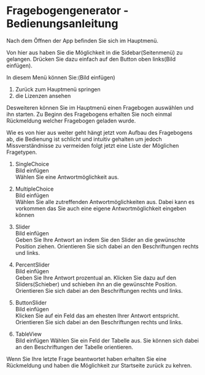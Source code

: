 # Fragebogengenerator - Bedienungsanleitung

Nach dem Öffnen der App befinden Sie sich im Hauptmenü.

Von hier aus haben Sie die Möglichkeit in die Sidebar(Seitenmenü) zu gelangen. Drücken Sie dazu einfach auf den Button oben links(Bild einfügen).

In diesem Menü können Sie:(Bild einfügen)

1.  Zurück zum Hauptmenü springen
2.  die Lizenzen ansehen

Desweiteren können Sie im Hauptmenü einen Fragebogen auswählen und ihn starten. Zu Beginn des Fragebogens erhalten Sie noch einmal Rückmeldung welcher Fragebogen geladen wurde.

Wie es von hier aus weiter geht hängt jetzt vom Aufbau des Fragebogens ab, die Bedienung ist schlicht und intuitiv gehalten um jedoch Missverständnisse zu vermeiden folgt jetzt eine Liste der Möglichen Fragetypen.

1. SingleChoice     
    Bild einfügen       
    Wählen Sie eine Antwortmöglichkeit aus.

2. MultipleChoice   
    Bild einfügen   
    Wählen Sie alle zutreffenden Antwortmöglichkeiten aus. Dabei kann es vorkommen das Sie auch eine eigene Antwortmöglichkeit eingeben können

3. Slider   
    Bild einfügen   
    Geben Sie Ihre Antwort an indem Sie den Slider an die gewünschte Position ziehen. Orientieren Sie sich dabei an den Beschriftungen rechts und links.

4. PercentSlider   
    Bild einfügen   
    Geben Sie Ihre Antwort prozentual an. Klicken Sie dazu auf den Sliders(Schieber) und schieben ihn an die gewünschte Position. Orientieren Sie sich dabei an den Beschriftungen rechts und links.

5. ButtonSlider     
    Bild einfügen   
    Klicken Sie auf ein Feld das am ehesten Ihrer Antwort entspricht. Orientieren Sie sich dabei an den Beschriftungen rechts und links.

6. TableView    
    Bild einfügen
    Wählen Sie ein Feld der Tabelle aus. Sie können sich dabei an den Beschriftungen der Tabelle orientieren. 


Wenn Sie Ihre letzte Frage beantwortet haben erhalten Sie eine Rückmeldung und haben die Möglichkeit zur Startseite zurück zu kehren.